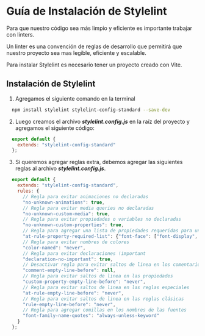 # Guía de Instalación de Stylelint

Para que nuestro código sea más limpio y eficiente es importante trabajar con linters.

Un linter es una convención de reglas de desarrollo que permitirá que nuestro proyecto sea mas legible, eficiente y escalable.

Para instalar Stylelint es necesario tener un proyecto creado con Vite.

## Instalación de Stylelint

1. Agregamos el siguiente comando en la terminal

```bash
  npm install stylelint stylelint-config-standard --save-dev
```

2. Luego creamos el archivo ***stylelint.config.js*** en la raíz del proyecto y agregamos el siguiente código:

```js
  export default {
    extends: "stylelint-config-standard"
  };
```

3. Si queremos agregar reglas extra, debemos agregar las siguientes reglas al archivo ***stylelint.config.js***.

```js
  export default {
    extends: "stylelint-config-standard",
    rules: {
      // Regla para evitar animaciones no declaradas
      "no-unknown-animations": true,
      // Regla para evitar media queries no declaradas
      "no-unknown-custom-media": true,
      // Regla para evitar propiedades o variables no declaradas
      "no-unknown-custom-properties": true,
      // Regla para agregar una lista de propiedades requeridas para una regla
      "at-rule-property-required-list": {"font-face": ["font-display", "font-family", "font-style"]},
      // Regla para evitar nombres de colores
      "color-named": "never",
      // Regla para evitar declaraciones !important
      "declaration-no-important": true,
      // Desactivar regla para evitar saltos de linea en los comentarios
      "comment-empty-line-before": null,
      // Regla para evitar saltos de linea en las propiedades
      "custom-property-empty-line-before": "never",
      // Regla para evitar saltos de linea en las reglas especiales
      "at-rule-empty-line-before": "never",
      // Regla para evitar saltos de linea en las reglas clásicas
      "rule-empty-line-before": "never",
      // Regla para agregar comillas en los nombres de las fuentes
      "font-family-name-quotes": "always-unless-keyword"
    }
  };
```
